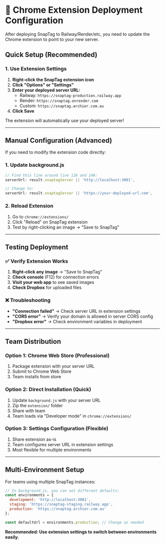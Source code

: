 # 🔧 Chrome Extension Deployment Configuration

After deploying SnapTag to Railway/Render/etc, you need to update the Chrome extension to point to your new server.

## Quick Setup (Recommended)

### 1. Use Extension Settings
1. **Right-click the SnapTag extension icon**
2. **Click "Options" or "Settings"**  
3. **Enter your deployed server URL:**
   - Railway: `https://snaptag-production.railway.app`
   - Render: `https://snaptag.onrender.com`
   - Custom: `https://snaptag.archier.com.au`
4. **Click Save**

The extension will automatically use your deployed server!

---

## Manual Configuration (Advanced)

If you need to modify the extension code directly:

### 1. Update background.js
```javascript
// Find this line around line 126 and 148:
serverUrl: result.snaptagServer || 'http://localhost:3001',

// Change to:
serverUrl: result.snaptagServer || 'https://your-deployed-url.com',
```

### 2. Reload Extension
1. Go to `chrome://extensions/`
2. Click "Reload" on SnapTag extension
3. Test by right-clicking an image → "Save to SnapTag"

---

## Testing Deployment

### ✅ Verify Extension Works
1. **Right-click any image** → "Save to SnapTag"
2. **Check console** (F12) for connection errors
3. **Visit your web app** to see saved images
4. **Check Dropbox** for uploaded files

### ❌ Troubleshooting
- **"Connection failed"** → Check server URL in extension settings
- **"CORS error"** → Verify your domain is allowed in server CORS config  
- **"Dropbox error"** → Check environment variables in deployment

---

## Team Distribution

### Option 1: Chrome Web Store (Professional)
1. Package extension with your server URL
2. Submit to Chrome Web Store
3. Team installs from store

### Option 2: Direct Installation (Quick)
1. Update `background.js` with your server URL
2. Zip the `extension/` folder
3. Share with team
4. Team loads via "Developer mode" in `chrome://extensions/`

### Option 3: Settings Configuration (Flexible)
1. Share extension as-is
2. Team configures server URL in extension settings
3. Most flexible for multiple environments

---

## Multi-Environment Setup

For teams using multiple SnapTag instances:

```javascript
// In background.js, you can set different defaults:
const environments = {
  development: 'http://localhost:3001',
  staging: 'https://snaptag-staging.railway.app', 
  production: 'https://snaptag.archier.com.au'
};

const defaultUrl = environments.production; // Change as needed
```

**Recommended: Use extension settings to switch between environments easily.** 